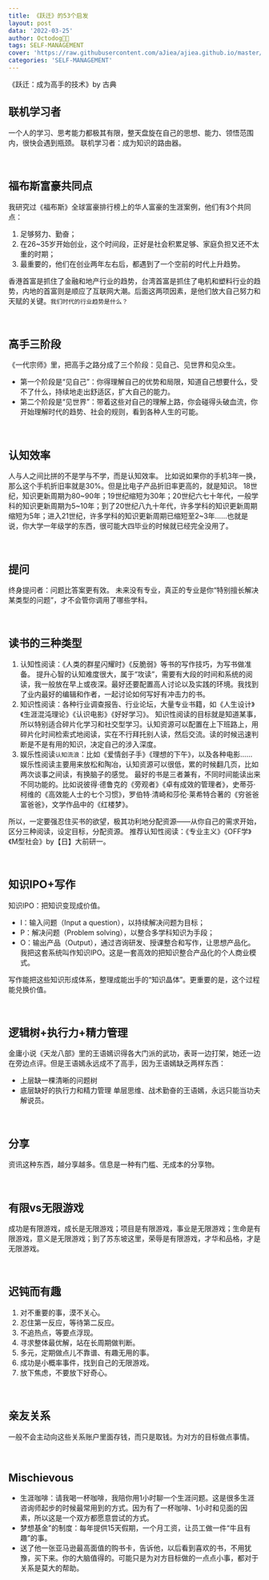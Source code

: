 ```yaml
---
title: 《跃迁》的53个启发
layout: post
data: '2022-03-25'
author: Octodog🐙🐶
tags: SELF-MANAGEMENT
cover: 'https://raw.githubusercontent.com/aJiea/ajiea.github.io/master/_posts/220120/COVER.JPG'
categories: 'SELF-MANAGEMENT'
---
```


《跃迁：成为高手的技术》by 古典



## 联机学习者
一个人的学习、思考能力都极其有限，整天盘旋在自己的思想、能力、领悟范围内，很快会遇到瓶颈。
联机学习者：成为知识的路由器。
 
<br/>

## 福布斯富豪共同点

我研究过《福布斯》全球富豪排行榜上的华人富豪的生涯案例，他们有3个共同点：
1. 足够努力、勤奋；
2. 在26~35岁开始创业，这个时间段，正好是社会积累足够、家庭负担又还不太重的时期；
3. 最重要的，他们在创业两年左右后，都遇到了一个空前的时代上升趋势。

香港首富是抓住了金融和地产行业的趋势，台湾首富是抓住了电机和塑料行业的趋势，内地的首富则是顺应了互联网大潮。后面这两项因素，是他们放大自己努力和天赋的关键。``我们时代的行业趋势是什么？``
 
 <br/>

## 高手三阶段
 《一代宗师》里，把高手之路分成了三个阶段：见自己、见世界和见众生。 
 - 第一个阶段是“见自己”：你得理解自己的优势和局限，知道自己想要什么，受不了什么，持续地走出舒适区，扩大自己的能力。
 - 第二个阶段是“见世界”：带着这些对自己的理解上路，你会碰得头破血流，你开始理解时代的趋势、社会的规则，看到各种人生的可能。
 
 
 <br/>
 
## 认知效率
人与人之间比拼的不是学与不学，而是认知效率。
比如说如果你的手机3年一换，那么这个手机折旧率就是30%。但是比电子产品折旧率更高的，就是知识。 18世纪，知识更新周期为80~90年；19世纪缩短为30年；20世纪六七十年代，一般学科的知识更新周期为5~10年；到了20世纪八九十年代，许多学科的知识更新周期缩短为5年；进入21世纪，许多学科的知识更新周期已缩短至2~3年……也就是说，你大学一年级学的东西，很可能大四毕业的时候就已经完全没用了。

<br/>

## 提问
终身提问者：问题比答案更有效。
未来没有专业，真正的专业是你“特别擅长解决某类型的问题”，才不会管你调用了哪些学科。

<br/>


## 读书的三种类型
1. 认知性阅读：《人类的群星闪耀时》《反脆弱》等书的写作技巧，为写书做准备。 提升心智的认知难度很大，属于“攻读”，需要有大段的时间和系统的阅读，我一般放在早上或夜深。最好还要配置高人讨论以及实践的环境。我找到了业内最好的编辑和作者，一起讨论如何写好有冲击力的书。 
2. 知识性阅读：各种行业调查报告、行业论坛，大量专业书籍，如《人生设计》《生涯混沌理论》《认识电影》《好好学习》。 知识性阅读的目标就是知道某事，所以特别适合碎片化学习和社交型学习。认知资源可以配置在上下班路上，用碎片化时间检索式地阅读，实在不行拜托别人读，然后交流。读的时候迅速判断是不是有用的知识，决定自己的涉入深度。 
3. 娱乐性阅读``认知流浪``：比如《爱情刽子手》《理想的下午》，以及各种电影…… 娱乐性阅读主要用来放松和陶冶，认知资源可以很低，累的时候翻几页，比如两次谈事之间读，有换脑子的感觉。 最好的书是三者兼有，不同时间能读出来不同功能的。比如说彼得·德鲁克的《旁观者》《卓有成效的管理者》，史蒂芬·柯维的《高效能人士的七个习惯》，罗伯特·清崎和莎伦·莱希特合著的《穷爸爸富爸爸》，文学作品中的《红楼梦》。 

所以，一定要强忍住买书的欲望，极其功利地分配资源——从你自己的需求开始，区分三种阅读，设定目标，分配资源。
推荐认知性阅读：《专业主义》《OFF学》《M型社会》by【日】大前研一。

<br/>

## 知识IPO+写作
知识IPO：把知识变现成价值。
- I：输入问题（Input a question），以持续解决问题为目标； 
- P：解决问题（Problem solving），以整合多学科知识为手段； 
- O：输出产品（Output），通过咨询研发、授课整合和写作，让思想产品化。 我把这套系统叫作知识IPO。这是一套高效的把知识整合产品化的个人商业模式。

写作能把这些知识形成体系，整理成能出手的“知识晶体”。更重要的是，这个过程能兑换价值。

<br/>


## 逻辑树+执行力+精力管理
金庸小说《天龙八部》里的王语嫣识得各大门派的武功，表哥一边打架，她还一边在旁边点评。但是王语嫣永远成不了高手，因为王语嫣缺乏两样东西：
- 上层缺一棵清晰的问题树
- 底层缺好的执行力和精力管理
单层思维、战术勤奋的王语嫣，永远只能当功夫解说员。

<br/>


## 分享
资讯这种东西，越分享越多。信息是一种有门槛、无成本的分享物。

<br/>


## 有限vs无限游戏
成功是有限游戏，成长是无限游戏；项目是有限游戏，事业是无限游戏；生命是有限游戏，意义是无限游戏；到了苏东坡这里，荣辱是有限游戏，才华和品格，才是无限游戏。

<br/>


## 迟钝而有趣
1. 对不重要的事，漠不关心。 
2. 忍住第一反应，等待第二反应。
3. 不追热点，等要点浮现。
4. 寻求整体最优解，站在长周期做判断。
5. 多元，定期做点儿不靠谱、有趣无用的事。
6. 成功是小概率事件，找到自己的无限游戏。 
7. 放下焦虑，不要放下好奇心。

<br/>


## 亲友关系
一般不会主动向这些关系账户里面存钱，而只是取钱。为对方的目标做点事情。


<br/>

## Mischievous
- 生涯咖啡：请我喝一杯咖啡，我陪你用1小时聊一个生涯问题。这是很多生涯咨询师起步的时候最常用到的方式。因为有了一杯咖啡、1小时和见面的因素，所以这是一个双方都愿意尝试的方式。
- 梦想基金”的制度：每年提供15天假期，一个月工资，让员工做一件“牛且有趣”的事。
- 送了他一张亚马逊最高面值的购书卡，告诉他，以后看到喜欢的书，不用犹豫，买下来。你的大脑值得的。可能只是为对方目标做的一点点小事，都对于关系是莫大的帮助。

